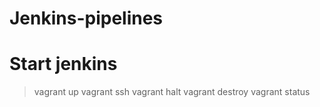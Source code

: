 # Jenkins-pipelines

# Start jenkins 
> vagrant up
> vagrant ssh
> vagrant halt
> vagrant destroy
> vagrant status
